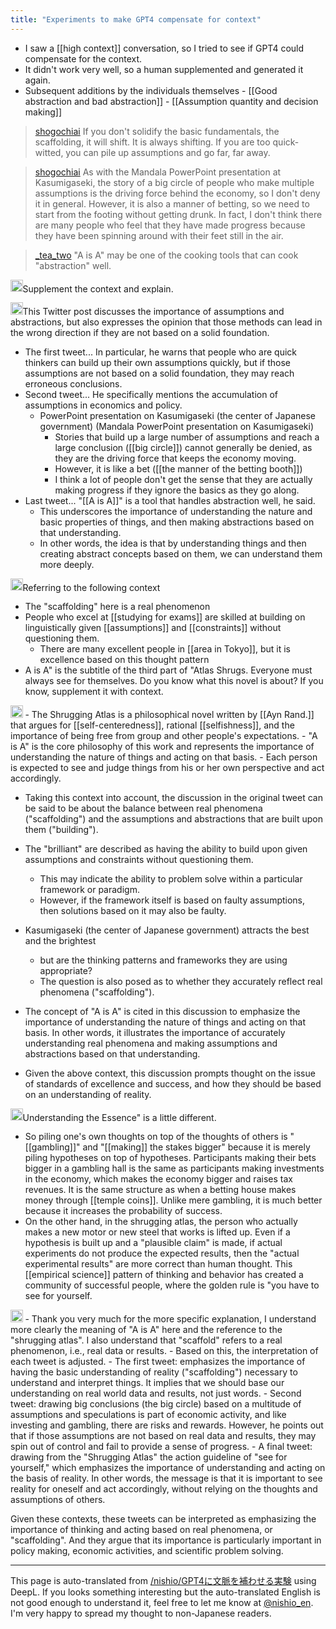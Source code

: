 ```yaml
---
title: "Experiments to make GPT4 compensate for context"
---
```


- I saw a [[high context]] conversation, so I tried to see if GPT4 could compensate for the context.
- It didn't work very well, so a human supplemented and generated it again.
- Subsequent additions by the individuals themselves
        - [[Good abstraction and bad abstraction]]
        - [[Assumption quantity and decision making]]

> [shogochiai](https://twitter.com/shogochiai/status/1677557341393408001) If you don't solidify the basic fundamentals, the scaffolding, it will shift. It is always shifting. If you are too quick-witted, you can pile up assumptions and go far, far away.

> [shogochiai](https://twitter.com/shogochiai/status/1677557880264998914) As with the Mandala PowerPoint presentation at Kasumigaseki, the story of a big circle of people who make multiple assumptions is the driving force behind the economy, so I don't deny it in general. However, it is also a manner of betting, so we need to start from the footing without getting drunk. In fact, I don't think there are many people who feel that they have made progress because they have been spinning around with their feet still in the air.

> [_tea_two](https://twitter.com/_tea_two/status/1677561150656098304) "A is A" may be one of the cooking tools that can cook "abstraction" well.

<img src='https://scrapbox.io/api/pages/nishio-en/nishio/icon' alt='nishio.icon' height="19.5"/>Supplement the context and explain.

<img src='https://scrapbox.io/api/pages/nishio-en/GPT/icon' alt='GPT.icon' height="19.5"/>This Twitter post discusses the importance of assumptions and abstractions, but also expresses the opinion that those methods can lead in the wrong direction if they are not based on a solid foundation.
- The first tweet... In particular, he warns that people who are quick thinkers can build up their own assumptions quickly, but if those assumptions are not based on a solid foundation, they may reach erroneous conclusions.
- Second tweet... He specifically mentions the accumulation of assumptions in economics and policy.
    - PowerPoint presentation on Kasumigaseki (the center of Japanese government) (Mandala PowerPoint presentation on Kasumigaseki)
        - Stories that build up a large number of assumptions and reach a large conclusion ([[big circle]]) cannot generally be denied, as they are the driving force that keeps the economy moving.
        - However, it is like a bet ([[the manner of the betting booth]])
        - I think a lot of people don't get the sense that they are actually making progress if they ignore the basics as they go along.
- Last tweet... "[[A is A]]" is a tool that handles abstraction well, he said.
    - This underscores the importance of understanding the nature and basic properties of things, and then making abstractions based on that understanding.
    - In other words, the idea is that by understanding things and then creating abstract concepts based on them, we can understand them more deeply.

<img src='https://scrapbox.io/api/pages/nishio-en/nishio/icon' alt='nishio.icon' height="19.5"/>Referring to the following context
- The "scaffolding" here is a real phenomenon
- People who excel at [[studying for exams]] are skilled at building on linguistically given [[assumptions]] and [[constraints]] without questioning them.
    - There are many excellent people in [[area in Tokyo]], but it is excellence based on this thought pattern
- A is A" is the subtitle of the third part of "Atlas Shrugs. Everyone must always see for themselves. Do you know what this novel is about? If you know, supplement it with context.

<img src='https://scrapbox.io/api/pages/nishio-en/GPT/icon' alt='GPT.icon' height="19.5"/>
- The Shrugging Atlas is a philosophical novel written by [[Ayn Rand.]] that argues for [[self-centeredness]], rational [[selfishness]], and the importance of being free from group and other people's expectations.
    - "A is A" is the core philosophy of this work and represents the importance of understanding the nature of things and acting on that basis.
    - Each person is expected to see and judge things from his or her own perspective and act accordingly.

- Taking this context into account, the discussion in the original tweet can be said to be about the balance between real phenomena ("scaffolding") and the assumptions and abstractions that are built upon them ("building").

- The "brilliant" are described as having the ability to build upon given assumptions and constraints without questioning them.
    - This may indicate the ability to problem solve within a particular framework or paradigm.
    - However, if the framework itself is based on faulty assumptions, then solutions based on it may also be faulty.

- Kasumigaseki (the center of Japanese government) attracts the best and the brightest
    - but are the thinking patterns and frameworks they are using appropriate?
    - The question is also posed as to whether they accurately reflect real phenomena ("scaffolding").

- The concept of "A is A" is cited in this discussion to emphasize the importance of understanding the nature of things and acting on that basis. In other words, it illustrates the importance of accurately understanding real phenomena and making assumptions and abstractions based on that understanding.

- Given the above context, this discussion prompts thought on the issue of standards of excellence and success, and how they should be based on an understanding of reality.

<img src='https://scrapbox.io/api/pages/nishio-en/nishio/icon' alt='nishio.icon' height="19.5"/>Understanding the Essence" is a little different.
- So piling one's own thoughts on top of the thoughts of others is "[[gambling]]" and "[[making]] the stakes bigger" because it is merely piling hypotheses on top of hypotheses. Participants making their bets bigger in a gambling hall is the same as participants making investments in the economy, which makes the economy bigger and raises tax revenues. It is the same structure as when a betting house makes money through [[temple coins]]. Unlike mere gambling, it is much better because it increases the probability of success.
- On the other hand, in the shrugging atlas, the person who actually makes a new motor or new steel that works is lifted up. Even if a hypothesis is built up and a "plausible claim" is made, if actual experiments do not produce the expected results, then the "actual experimental results" are more correct than human thought. This [[empirical science]] pattern of thinking and behavior has created a community of successful people, where the golden rule is "you have to see for yourself.

<img src='https://scrapbox.io/api/pages/nishio-en/gpt/icon' alt='gpt.icon' height="19.5"/>
- Thank you very much for the more specific explanation, I understand more clearly the meaning of "A is A" here and the reference to the "shrugging atlas". I also understand that "scaffold" refers to a real phenomenon, i.e., real data or results.
- Based on this, the interpretation of each tweet is adjusted.
- The first tweet: emphasizes the importance of having the basic understanding of reality ("scaffolding") necessary to understand and interpret things. It implies that we should base our understanding on real world data and results, not just words.
- Second tweet: drawing big conclusions (the big circle) based on a multitude of assumptions and speculations is part of economic activity, and like investing and gambling, there are risks and rewards. However, he points out that if those assumptions are not based on real data and results, they may spin out of control and fail to provide a sense of progress.
- A final tweet: drawing from the "Shrugging Atlas" the action guideline of "see for yourself," which emphasizes the importance of understanding and acting on the basis of reality. In other words, the message is that it is important to see reality for oneself and act accordingly, without relying on the thoughts and assumptions of others.

Given these contexts, these tweets can be interpreted as emphasizing the importance of thinking and acting based on real phenomena, or "scaffolding". And they argue that its importance is particularly important in policy making, economic activities, and scientific problem solving.

---
This page is auto-translated from [/nishio/GPT4に文脈を補わせる実験](https://scrapbox.io/nishio/GPT4に文脈を補わせる実験) using DeepL. If you looks something interesting but the auto-translated English is not good enough to understand it, feel free to let me know at [@nishio_en](https://twitter.com/nishio_en). I'm very happy to spread my thought to non-Japanese readers.